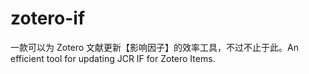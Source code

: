 # zotero-if
一款可以为 Zotero 文献更新【影响因子】的效率工具，不过不止于此。An efficient tool for updating JCR IF for Zotero Items.
